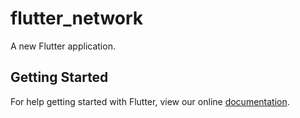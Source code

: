 # flutter_network

A new Flutter application.

## Getting Started

For help getting started with Flutter, view our online
[documentation](https://flutter.io/).
